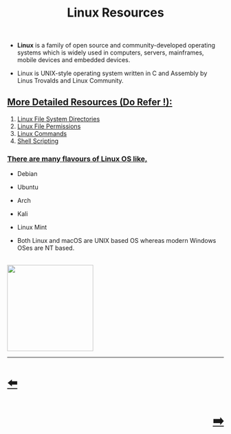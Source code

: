 <h1 align="center">
Linux Resources
</h1>
</br>
<ul>
<li>
<p><strong>Linux</strong> is a family of open source and community-developed operating systems which is widely used in computers, servers, mainframes, mobile devices and embedded devices.</p>
</li>
<li>
<p>Linux is UNIX-style operating system written in C and Assembly by Linus Trovalds and Linux Community.</p>
</li>
</ul>
<h2 id="more-detailed-resources-do-refer-"><a class="header" href="#more-detailed-resources-do-refer-">More Detailed Resources (<strong>Do Refer !</strong>):</a></h2>
<ol>
<li><a href="linux_file_system_directories.html">Linux File System Directories</a></li>
<li><a href="linux_file_permissions.html">Linux File Permissions</a></li>
<li><a href="linux_file_commands.html">Linux Commands</a></li>
<li><a href="shell_scripting.html">Shell Scripting</a></li>
</ol>
<h3 id="there-are-many-flavours-of-linux-os-like"><a class="header" href="#there-are-many-flavours-of-linux-os-like">There are many flavours of Linux OS like,</a></h3>
<ul>
<li>
<p>Debian</p>
</li>
<li>
<p>Ubuntu</p>
</li>
<li>
<p>Arch</p>
</li>
<li>
<p>Kali</p>
</li>
<li>
<p>Linux Mint</p>
</li>
<li>
<p>Both Linux and macOS are UNIX based OS whereas modern Windows OSes are NT based.</p>
</li>
</ul>
</br>
<img height="200px" src="https://upload.wikimedia.org/wikipedia/commons/thumb/3/35/Tux.svg/1200px-Tux.svg.png">
</br>
<hr />

<h1 align="left">
<a href="../Learning_Resources.md">⬅️</a>
</h1>
<h1 align="right">
<a href="Linux_Resources/File_System.md">➡️</a>
</h1>
